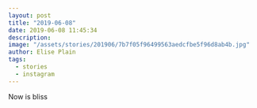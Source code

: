 ```yaml
---
layout: post
title: "2019-06-08"
date: 2019-06-08 11:45:34
description: 
image: "/assets/stories/201906/7b7f05f96499563aedcfbe5f96d8ab4b.jpg"
author: Elise Plain
tags: 
  - stories
  - instagram
---
```


Now is bliss
<p></p>
